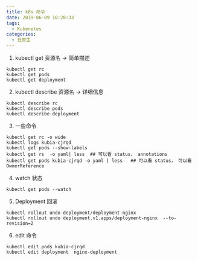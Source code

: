 ```yaml
---
title: k8s 命令
date: 2019-06-09 10:28:33
tags:
  - Kubenetes
categories:
  - 云原生
---
```

   
1. kubectl get 资源名  -> 简单描述

```
kubectl get rc
kubectl get pods
kubectl get deployment
```


2. kubectl describe 资源名  -> 详细信息

```
kubectl describe rc
kubectl describe pods
kubectl describe deployment
```

3. 一些命令
```
kubectl get rc -o wide
kubectl logs kubia-cjrqd
kubectl get pods --show-labels
kubectl get rs  -o yaml| less  ## 可以看 status， annotations
kubectl get pods kubia-cjrqd -o yaml | less   ## 可以看 status， 可以看 OwnerReference
```

4. watch 状态
```
kubectl get pods --watch
```

5. Deployment 回滚
```
kubectl rollout undo deployment/deployment-nginx
kubectl rollout undo deployment.v1.apps/deployment-nginx  --to-revision=2
```

6. edit 命令
```
kubectl edit pods kubia-cjrqd
kubectl edit deployment  nginx-deployment
```





